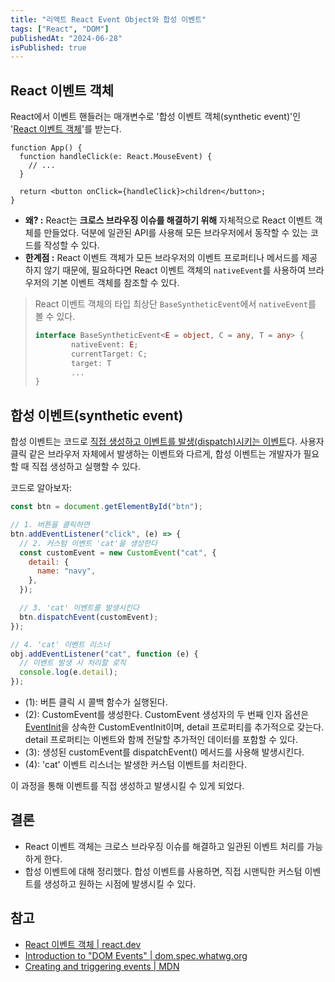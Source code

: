 ```yaml
---
title: "리액트 React Event Object와 합성 이벤트"
tags: ["React", "DOM"]
publishedAt: "2024-06-28"
isPublished: true
---
```


## React 이벤트 객체

React에서 이벤트 핸들러는 매개변수로 '합성 이벤트 객체(synthetic event)'인 '[React 이벤트 객체](https://react.dev/reference/react-dom/components/common#react-event-object)'를 받는다.

```tsx
function App() {
  function handleClick(e: React.MouseEvent) {
    // ...
  }

  return <button onClick={handleClick}>children</button>;
}
```

- **왜? :** React는 **크로스 브라우징 이슈를 해결하기 위해** 자체적으로 React 이벤트 객체를 만들었다. 덕분에 일관된 API를 사용해 모든 브라우저에서 동작할 수 있는 코드를 작성할 수 있다.
- **한계점 :** React 이벤트 객체가 모든 브라우저의 이벤트 프로퍼티나 메서드를 제공하지 않기 때문에, 필요하다면 React 이벤트 객체의 `nativeEvent`를 사용하여 브라우저의 기본 이벤트 객체를 참조할 수 있다.

> React 이벤트 객체의 타입 최상단 `BaseSyntheticEvent`에서 `nativeEvent`를 볼 수 있다.
>
> ```ts
> interface BaseSyntheticEvent<E = object, C = any, T = any> {
>         nativeEvent: E;
>         currentTarget: C;
>         target: T
>         ...
> }
> ```

## 합성 이벤트(synthetic event)

합성 이벤트는 코드로 [직접 생성하고 이벤트를 발생(dispatch)시키는 이벤트](https://dom.spec.whatwg.org/#events)다. 사용자 클릭 같은 브라우저 자체에서 발생하는 이벤트와 다르게, 합성 이벤트는 개발자가 필요할 때 직접 생성하고 실행할 수 있다.

코드로 알아보자:

```js
const btn = document.getElementById("btn");

// 1. 버튼을 클릭하면
btn.addEventListener("click", (e) => {
  // 2. 커스텀 이벤트 'cat'을 생성한다
  const customEvent = new CustomEvent("cat", {
    detail: {
      name: "navy",
    },
  });

  // 3. 'cat' 이벤트를 발생시킨다
  btn.dispatchEvent(customEvent);
});

// 4. 'cat' 이벤트 리스너
obj.addEventListener("cat", function (e) {
  // 이벤트 발생 시 처리할 로직
  console.log(e.detail);
});
```

- (1): 버튼 클릭 시 콜백 함수가 실행된다.
- (2): CustomEvent를 생성한다. CustomEvent 생성자의 두 번째 인자 옵션은 [EventInit](https://developer.mozilla.org/en-US/docs/Web/API/Event/Event#options)을 상속한 CustomEventInit이며, detail 프로퍼티를 추가적으로 갖는다. detail 프로퍼티는 이벤트와 함께 전달할 추가적인 데이터를 포함할 수 있다.
- (3): 생성된 customEvent를 dispatchEvent() 메서드를 사용해 발생시킨다.
- (4): 'cat' 이벤트 리스너는 발생한 커스텀 이벤트를 처리한다.

이 과정을 통해 이벤트를 직접 생성하고 발생시킬 수 있게 되었다.

## 결론

- React 이벤트 객체는 크로스 브라우징 이슈를 해결하고 일관된 이벤트 처리를 가능하게 한다.
- 합성 이벤트에 대해 정리했다. 합성 이벤트를 사용하면, 직접 시맨틱한 커스텀 이벤트를 생성하고 원하는 시점에 발생시킬 수 있다.

## 참고

- [React 이벤트 객체 | react.dev](https://ko.react.dev/reference/react-dom/components/common#common)
- [Introduction to "DOM Events" | dom.spec.whatwg.org](https://dom.spec.whatwg.org/#introduction-to-dom-events)
- [Creating and triggering events | MDN](https://developer.mozilla.org/en-US/docs/Web/Events/Creating_and_triggering_events)
